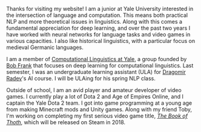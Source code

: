 Thanks for visiting my website! I am a junior at Yale University interested in the intersection of language and computation. This means both practical NLP and more theoretical issues in linguistics. Along with this comes a fundamental appreciation for deep learning, and over the past two years I have worked with neural networks for language tasks and video games in various capacities. I also like historical linguistics, with a particular focus on medieval Germanic languages.

I am a member of [Computational Linguistics at Yale](http://clay.yale.edu/), a group founded by [Bob Frank](http://ling.yale.edu/people/robert-frank) that focuses on deep learning for computational linguistics. Last semester, I was an undergraduate learning assistant (ULA) for [Dragomir Radev](http://www.cs.yale.edu/homes/radev/)'s AI course. I will be ULAing for his spring NLP class.

Outside of school, I am an avid player and amateur developer of video games. I currently play a lot of Dota 2 and Age of Empires Online, and I captain the Yale Dota 2 team. I got into game programming at a young age from making Minecraft mods and Unity games. Along with my friend Toby, I'm working on completing my first serious video game title, [*The Book of Thoth*](http://snorridev.github.io/thoth/), which will be released on Steam in 2018.

